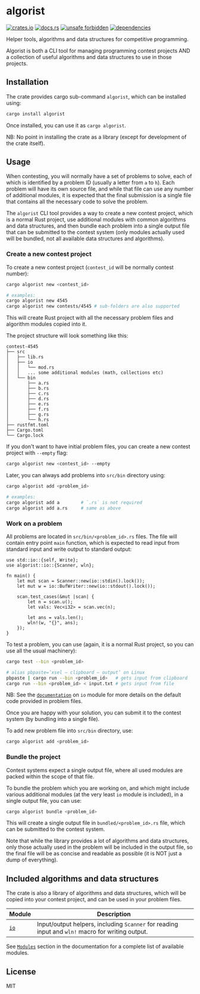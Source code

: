 # algorist

[![crates.io](https://img.shields.io/crates/d/algorist.svg)](https://crates.io/crates/algorist)
[![docs.rs](https://docs.rs/algorist/badge.svg)](https://docs.rs/algorist)
[![unsafe forbidden](https://img.shields.io/badge/unsafe-forbidden-success.svg)](https://github.com/rust-secure-code/safety-dance/)
[![dependencies](https://deps.rs/repo/github/farazdagi/algorist/status.svg)](https://deps.rs/repo/github/farazdagi/algorist)

Helper tools, algorithms and data structures for competitive programming.

Algorist is both a CLI tool for managing programming contest projects AND a collection of useful
algorithms and data structures to use in those projects.

## Installation

The crate provides cargo sub-command `algorist`, which can be installed using:

``` bash
cargo install algorist
```

Once installed, you can use it as `cargo algorist`.

NB: No point in installing the crate as a library (except for development of the crate itself).

## Usage

When contesting, you will normally have a set of problems to solve, each of which is identified by a
problem ID (usually a letter from `a` to `h`). Each problem will have its own source file, and while
that file can use any number of additional modules, it is expected that the final submission is a
single file that contains all the necessary code to solve the problem.

The `algorist` CLI tool provides a way to create a new contest project, which is a normal Rust
project, use additional modules with common algorithms and data structures, and then bundle each
problem into a single output file that can be submitted to the contest system (only modules actually
used will be bundled, not all available data structures and algorithms).

### Create a new contest project

To create a new contest project (`contest_id` will be normally contest number):

``` bash
cargo algorist new <contest_id>

# examples:
cargo algorist new 4545
cargo algorist new contests/4545 # sub-folders are also supported
```

This will create Rust project with all the necessary problem files and algorithm modules copied into
it.

The project structure will look something like this:

``` text
contest-4545
├── src
│   ├── lib.rs
│   ├── io
│   │   └── mod.rs
│   │   ... some additional modules (math, collections etc)
│   └── bin
│       ├── a.rs
│       ├── b.rs
│       ├── c.rs
│       ├── d.rs
│       ├── e.rs
│       ├── f.rs
│       ├── g.rs
│       └── h.rs
├── rustfmt.toml
├── Cargo.toml
└── Cargo.lock

```

If you don't want to have initial problem files, you can create a new contest project with `--empty`
flag:

``` bash
cargo algorist new <contest_id> --empty
```

Later, you can always add problems into `src/bin` directory using:

``` bash
cargo algorist add <problem_id>

# examples:
cargo algorist add a        # `.rs` is not required
cargo algorist add a.rs     # same as above
```

### Work on a problem

All problems are located in `src/bin/<problem_id>.rs` files. The file will contain entry point
`main` function, which is expected to read input from standard input and write output to standard
output:

``` rust, no_run
use std::io::{self, Write};
use algorist::io::{Scanner, wln};

fn main() {
    let mut scan = Scanner::new(io::stdin().lock());
    let mut w = io::BufWriter::new(io::stdout().lock());

    scan.test_cases(&mut |scan| {
        let n = scan.u();
        let vals: Vec<i32> = scan.vec(n);

        let ans = vals.len();
        wln!(w, "{}", ans);
    });
}

```

To test a problem, you can use (again, it is a normal Rust project, so you can use all the usual
machinery):

``` bash
cargo test --bin <problem_id>

# alias pbpaste=’xsel — clipboard — output’ on Linux
pbpaste | cargo run --bin <problem_id>   # gets input from clipboard
cargo run --bin <problem_id> < input.txt # gets input from file
```

NB: See the [`documentation`](https://docs.rs/algorist/latest/algorist/io/) on `io` module for more
details on the default code provided in problem files.

Once you are happy with your solution, you can submit it to the contest system (by bundling into a
single file).

To add new problem file into `src/bin` directory, use:

``` bash
cargo algorist add <problem_id>
```

### Bundle the project

Contest systems expect a single output file, where all used modules are packed within the scope of
that file.

To bundle the problem which you are working on, and which might include various additional modules
(at the very least `io` module is included), in a single output file, you can use:

``` bash
cargo algorist bundle <problem_id>
```

This will create a single output file in `bundled/<problem_id>.rs` file, which can be submitted to
the contest system.

Note that while the library provides a lot of algorithms and data structures, only those actually
used in the problem will be included in the output file, so the final file will be as concise and
readable as possible (it is NOT just a dump of everything).

## Included algorithms and data structures

The crate is also a library of algorithms and data structures, which will be copied into your
contest project, and can be used in your problem files.

| Module | Description |
| --- | --- |
| [`io`](https://docs.rs/algorist/latest/algorist/io/) | Input/output helpers, including `Scanner` for reading input and `wln!` macro for writing output. |

See [`Modules`](https://docs.rs/algorist/latest/algorist/#modules) section in the documentation for
a complete list of available modules.

## License

MIT

